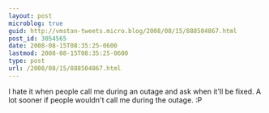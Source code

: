 ```yaml
---
layout: post
microblog: true
guid: http://vmstan-tweets.micro.blog/2008/08/15/888504867.html
post_id: 3054565
date: 2008-08-15T08:35:25-0600
lastmod: 2008-08-15T08:35:25-0600
type: post
url: /2008/08/15/888504867.html
---
```

I hate it when people call me during an outage and ask when it'll be fixed. A lot sooner if people wouldn't call me during the outage. :P

